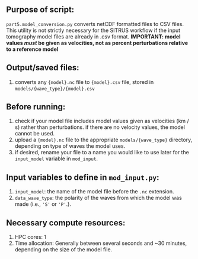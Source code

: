 ## Purpose of script:
`part5.model_conversion.py` converts netCDF formatted files to CSV files. This utility is not strictly necessary for the SITRUS workflow if the input tomography model files are already in .csv format. **IMPORTANT: model values _must_ be given as velocities, not as percent perturbations relative to a reference model**

## Output/saved files:
1. converts any `{model}.nc` file to `{model}.csv` file, stored in `models/{wave_type}/{model}.csv`


## Before running:
1. check if your model file includes model values given as velocities (km / s) rather than perturbations. if there are no velocity values, the model cannot be used.
2. upload a `{model}.nc` file to the appropriate `models/{wave_type}` directory, depending on type of waves the model uses.
3. if desired, rename your file to a name you would like to use later for the `input_model` variable in `mod_input`.


## Input variables to define in `mod_input.py`: 
1. `input_model`: the name of the model file before the `.nc` extension.
2. `data_wave_type`: the polarity of the waves from which the model was made (i.e., `'S'` or `'P'`.).


## Necessary compute resources:
1. HPC cores: 1
2. Time allocation: Generally between several seconds and ~30 minutes, depending on the size of the model file.